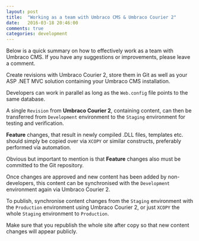 ```yaml
---
layout: post
title:  "Working as a team with Umbraco CMS & Umbraco Courier 2"
date:   2016-03-18 20:46:00
comments: true
categories: development
---
```


Below is a quick summary on how to effectively work as a team with Umbraco CMS.
If you have any suggestions or improvements, please leave a comment.

Create revisions with Umbraco Courier 2, store them in Git as well as your ASP .NET MVC solution containing your Umbraco CMS installation.

Developers can work in parallel as long as the `Web.config` file points to the same database.

A single `Revision` from **Umbraco Courier 2**, containing content, can then be transferred from `Development` environment to the `Staging` environment for testing and verification.

**Feature** changes, that result in newly compiled .DLL files, templates etc. should simply be copied over via `XCOPY` or similar constructs, preferably performed via automation.

Obvious but important to mention is that **Feature** changes also must be committed to the Git repository.

Once changes are approved and new content has been added by non-developers, this content can be synchronised with the `Development` environment again via Umbraco Courier 2.

To publish, synchronise content changes from the `Staging` environment with the `Production` environment using Umbraco Courier 2, or just `XCOPY` the whole `Staging` environment to `Production`.

Make sure that you republish the whole site after copy so that new content changes will appear publicly.

